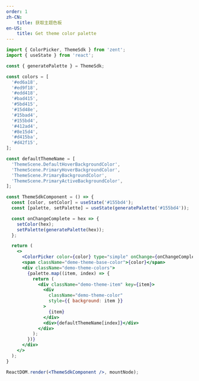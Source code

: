 ```yaml
---
order: 1
zh-CN:
	title: 获取主题色板
en-US:
	title: Get theme color palette
---
```


```jsx
import { ColorPicker, ThemeSdk } from 'zent';
import { useState } from 'react';

const { generatePalette } = ThemeSdk;

const colors = [
  '#ed6a18',
  '#ed9f18',
  '#edd418',
  '#bad415',
  '#5bd415',
  '#15d48e',
  '#15bad4',
  '#155bd4',
  '#412ad4',
  '#8e15d4',
  '#d415ba',
  '#d42f15',
];

const defaultThemeName = [
  'ThemeScene.DefaultHoverBackgroundColor',
  'ThemeScene.PrimaryHoverBackgroundColor',
  'ThemeScene.PrimaryBackgroundColor',
  'ThemeScene.PrimaryActiveBackgroundColor',
];

const ThemeSdkComponent = () => {
  const [color, setColor] = useState('#155bd4');
  const [palette, setPalette] = useState(generatePalette('#155bd4'));

  const onChangeComplete = hex => {
    setColor(hex);
    setPalette(generatePalette(hex));
  };

  return (
    <>
      <ColorPicker color={color} type="simple" onChange={onChangeComplete} presetColors={colors} />
      <span className="deme-theme-base-color">{color}</span>
      <div className="demo-theme-colors">
        {palette.map((item, index) => {
          return (
            <div className="demo-theme-item" key={item}>
              <div
                className="demo-theme-color"
                style={{ background: item }}
              >
                {item}
              </div>
              <div>{defaultThemeName[index]}</div>
            </div>
          );
        })}
      </div>
    </>
  );
}

ReactDOM.render(<ThemeSdkComponent />, mountNode);
```
<style>
.deme-theme-base-color {
  margin-left: 4px;
}

.demo-theme-colors {
  margin-top: 12px;
  display: flex;
  flex-direction: column;
}

.demo-theme-item {
  display: flex;
  align-items: center;
}

.demo-theme-color {
  width: 80px;
  height: 30px;
  margin: 4px 8px 4px 4px;
  border-radius: 2px;
  display: flex;
  justify-content: center;
  align-items: center;
  color: #000;
}
</style>
